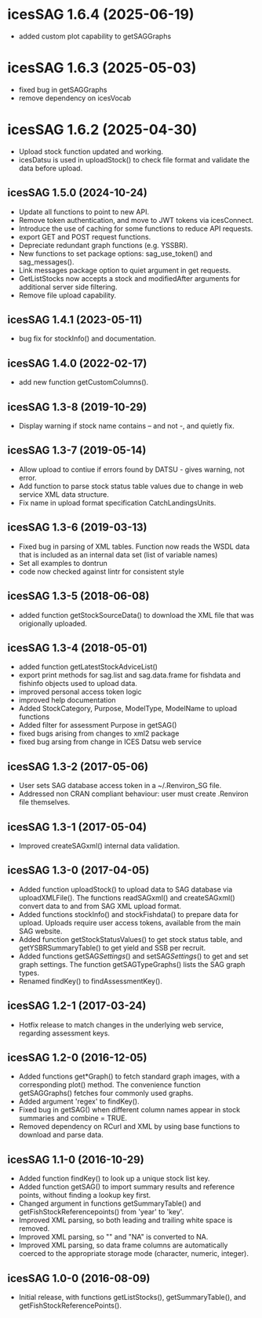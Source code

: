 # icesSAG 1.6.4 (2025-06-19)

* added custom plot capability to getSAGGraphs

# icesSAG 1.6.3 (2025-05-03)

* fixed bug in getSAGGraphs
* remove dependency on icesVocab

# icesSAG 1.6.2 (2025-04-30)

* Upload stock function updated and working.
* icesDatsu is used in uploadStock() to check file format and validate the
  data before upload.

## icesSAG 1.5.0 (2024-10-24)

* Update all functions to point to new API.
* Remove token authentication, and move to JWT tokens via icesConnect.
* Introduce the use of caching for some functions to reduce API requests.
* export GET and POST request functions.
* Depreciate redundant graph functions (e.g. YSSBR).
* New functions to set package options: sag_use_token() and sag_messages().
* Link messages package option to quiet argument in get requests.
* GetListStocks now accepts a stock and modifiedAfter arguments
 for additional server side filtering.
* Remove file upload capability.

## icesSAG 1.4.1 (2023-05-11)

* bug fix for stockInfo() and documentation.

## icesSAG 1.4.0 (2022-02-17)

* add new function getCustomColumns().

## icesSAG 1.3-8 (2019-10-29)

* Display warning if stock name contains – and not -, and quietly fix.

## icesSAG 1.3-7 (2019-05-14)

* Allow upload to contiue if errors found by DATSU - gives warning, not error.
* Add function to parse stock status table values due to change in web service
  XML data structure.
* Fix name in upload format specification CatchLandingsUnits.

## icesSAG 1.3-6 (2019-03-13)

* Fixed bug in parsing of XML tables.  Function now reads the WSDL data that is
  included as an internal data set (list of variable names)
* Set all examples to dontrun
* code now checked against lintr for consistent style

## icesSAG 1.3-5 (2018-06-08)

* added function getStockSourceData() to download the XML file that was
  origionally uploaded.

## icesSAG 1.3-4 (2018-05-01)

* added function getLatestStockAdviceList()
* export print methods for sag.list and sag.data.frame for fishdata and fishinfo
  objects used to upload data.
* improved personal access token logic
* improved help documentation
* Added StockCategory, Purpose, ModelType, ModelName to upload functions
* Added filter for assessment Purpose in getSAG()
* fixed bugs arising from changes to xml2 package
* fixed bug arsing from change in ICES Datsu web service

## icesSAG 1.3-2 (2017-05-06)

* User sets SAG database access token in a ~/.Renviron_SG file.
* Addressed non CRAN compliant behaviour: user must create .Renviron file
  themselves.

## icesSAG 1.3-1 (2017-05-04)

* Improved createSAGxml() internal data validation.

## icesSAG 1.3-0 (2017-04-05)

* Added function uploadStock() to upload data to SAG database via
  uploadXMLFile(). The functions readSAGxml() and createSAGxml() convert data to
  and from SAG XML upload format.
* Added functions stockInfo() and stockFishdata() to prepare data for upload.
  Uploads require user access tokens, available from the main SAG website.
* Added function getStockStatusValues() to get stock status table, and
  getYSBRSummaryTable() to get yield and SSB per recruit.
* Added functions getSAG*Settings*() and setSAG*Settings*() to get and set graph
  settings. The function getSAGTypeGraphs() lists the SAG graph types.
* Renamed findKey() to findAssessmentKey().

## icesSAG 1.2-1 (2017-03-24)

* Hotfix release to match changes in the underlying web service, regarding
  assessment keys.

## icesSAG 1.2-0 (2016-12-05)

* Added functions get*Graph() to fetch standard graph images, with a
  corresponding plot() method. The convenience function getSAGGraphs() fetches
  four commonly used graphs.
* Added argument 'regex' to findKey().
* Fixed bug in getSAG() when different column names appear in stock summaries
  and combine = TRUE.
* Removed dependency on RCurl and XML by using base functions to download and
  parse data.

## icesSAG 1.1-0 (2016-10-29)

* Added function findKey() to look up a unique stock list key.
* Added function getSAG() to import summary results and reference points,
  without finding a lookup key first.
* Changed argument in functions getSummaryTable() and
  getFishStockReferencepoints() from 'year' to 'key'.
* Improved XML parsing, so both leading and trailing white space is removed.
* Improved XML parsing, so "" and "NA" is converted to NA.
* Improved XML parsing, so data frame columns are automatically coerced to the
  appropriate storage mode (character, numeric, integer).

## icesSAG 1.0-0 (2016-08-09)

* Initial release, with functions getListStocks(), getSummaryTable(), and
  getFishStockReferencePoints().
